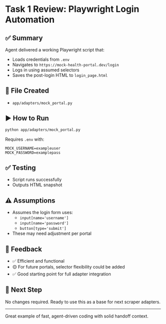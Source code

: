 # Task 1 Review: Playwright Login Automation

## ✅ Summary
Agent delivered a working Playwright script that:
- Loads credentials from `.env`
- Navigates to `https://mock-health-portal.dev/login`
- Logs in using assumed selectors
- Saves the post-login HTML to `login_page.html`

## 📂 File Created
- `app/adapters/mock_portal.py`

## ▶️ How to Run
```bash
python app/adapters/mock_portal.py
```
Requires `.env` with:
```
MOCK_USERNAME=exampleuser
MOCK_PASSWORD=examplepass
```

## ✅ Testing
- Script runs successfully
- Outputs HTML snapshot

## ⚠️ Assumptions
- Assumes the login form uses:
  - `input[name='username']`
  - `input[name='password']`
  - `button[type='submit']`
- These may need adjustment per portal

## 💬 Feedback
- ✅ Efficient and functional
- 🟡 For future portals, selector flexibility could be added
- ✅ Good starting point for full adapter integration

## 🔁 Next Step
No changes required. Ready to use this as a base for next scraper adapters.

---
Great example of fast, agent-driven coding with solid handoff context.
